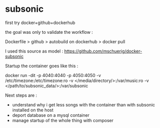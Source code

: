 # subsonic

first try docker+github+dockerhub

the goal was only to validate the workflow :

Dockerfile > github > autobuild on dockerhub > docker pull

I used this source as model : https://github.com/mschuerig/docker-subsonic

Startup the container goes like this :

docker run -dit -p 4040:4040 -p 4050:4050 -v /etc/timezone:/etc/timezone:ro -v </media/directory/>:/var/music:ro -v </path/to/subsonic_data/>:/var/subsonic <Build>

Next steps are :

- understand why i get less songs with the container than with subsonic installed on the host
- deport database on a mysql container
- manage startup of the whole thing with composer




